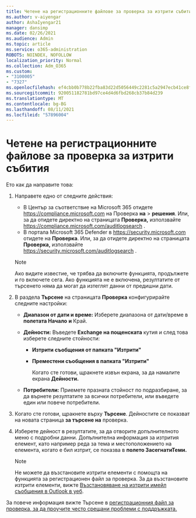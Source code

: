```yaml
---
title: Четене на регистрационните файлове за проверка за изтрити събития
ms.author: v-aiyengar
author: AshaIyengar21
manager: dansimp
ms.date: 02/26/2021
ms.audience: Admin
ms.topic: article
ms.service: o365-administration
ROBOTS: NOINDEX, NOFOLLOW
localization_priority: Normal
ms.collection: Adm_O365
ms.custom:
- "3100005"
- "7327"
ms.openlocfilehash: ef4cbb0b778b22fba83d22d5056449c2281c5a2947ecb41ce8f808a4d1132426
ms.sourcegitcommit: 920051182781bd97ce4d4d6fbd268cb37b84d239
ms.translationtype: MT
ms.contentlocale: bg-BG
ms.lasthandoff: 08/11/2021
ms.locfileid: "57896004"
---
```

# <a name="read-the-audit-logs-for-deleted-events"></a>Четене на регистрационните файлове за проверка за изтрити събития

Ето как да направите това:

1. Направете едно от следните действия:
   - В Център за съответствие на Microsoft 365 отидете <https://compliance.microsoft.com> на Проверка **на** \> **решения**. Или, за да отидете директно на страницата **Проверка,** използвайте <https://compliance.microsoft.com/auditlogsearch> .
   - В портала Microsoft 365 Defender в <https://security.microsoft.com> отидете на **Проверка**. Или, за да отидете директно на страницата **Проверка,** използвайте <https://security.microsoft.com/auditlogsearch> .

    > [!NOTE]
    > Ако видите известие, че трябва да включите функцията, продължете и го включете сега. Ако функцията не е включена, резултатите от търсенето няма да могат да изтеглят данни от предишни дати.

2. В раздела **Търсене** на страницата **Проверка** конфигурирайте следните настройки:
   - **Диапазон от дати и време:** Изберете диапазона от дати/време в **полетата Начало** **и** Край.
   - **Дейности:** Въведете **Exchange на пощенската** кутия и след това изберете следните стойности:
     - **Изтрити съобщения от папката "Изтрити"**
     - **Преместени съобщения в папката "Изтрити"**

       Когато сте готови, щракнете извън екрана, за да намалите екрана **Дейности.**

   - **Потребители:** Приемете празната стойност по подразбиране, за да върнете резултатите за всички потребители, или въведете един или повече потребители.

3. Когато сте готови, щракнете върху **Търсене**. Дейностите се показват на новата страница **за търсене на** проверка.

4. Изберете дейност в резултатите, за да отворите допълнителното меню с подробни данни. Допълнителна информация за изтрития елемент, като например реда за тема и местоположението на елемента, когато е бил изтрит, се показва в **полето ЗасегнатиТеми.**

   > [!NOTE]
   > Не можете да възстановите изтрити елементи с помощта на функцията за регистрационен файл за проверка. За да възстановите изтрити елементи, вижте [Възстановяване на изтрити имейл съобщения в Outlook в уеб](https://support.microsoft.com/office/recover-deleted-email-messages-in-outlook-on-the-web-a8ca78ac-4721-4066-95dd-571842e9fb11).

За повече информация вижте Търсене в [регистрационния файл за проверка, за да проучите често срещани проблеми с поддръжката.](https://docs.microsoft.com/microsoft-365/compliance/auditing-troubleshooting-scenarios)
